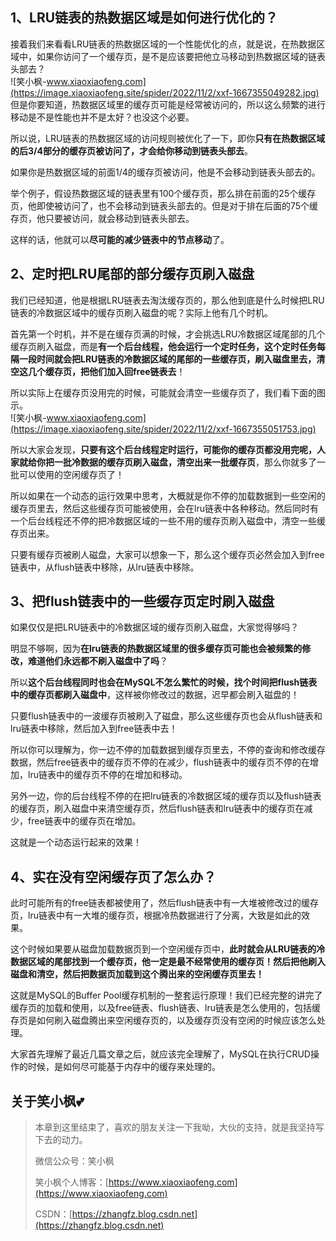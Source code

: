 

## 1、LRU链表的热数据区域是如何进行优化的？ ##

接着我们来看看LRU链表的热数据区域的一个性能优化的点，就是说，在热数据区域中，如果你访问了一个缓存页，是不是应该要把他立马移动到热数据区域的链表头部去？  
![笑小枫-www.xiaoxiaofeng.com](https://image.xiaoxiaofeng.site/spider/2022/11/2/xxf-1667355049282.jpg)  
但是你要知道，热数据区域里的缓存页可能是经常被访问的，所以这么频繁的进行移动是不是性能也并不是太好？也没这个必要。

所以说，LRU链表的热数据区域的访问规则被优化了一下，即你**只有在热数据区域的后3/4部分的缓存页被访问了，才会给你移动到链表头部去**。

如果你是热数据区域的前面1/4的缓存页被访问，他是不会移动到链表头部去的。

举个例子，假设热数据区域的链表里有100个缓存页，那么排在前面的25个缓存页，他即使被访问了，也不会移动到链表头部去的。但是对于排在后面的75个缓存页，他只要被访问，就会移动到链表头部去。

这样的话，他就可以**尽可能的减少链表中的节点移动**了。

## 2、定时把LRU尾部的部分缓存页刷入磁盘 ##

我们已经知道，他是根据LRU链表去淘汰缓存页的，那么他到底是什么时候把LRU链表的冷数据区域中的缓存页刷入磁盘的呢？实际上他有几个时机。

首先第一个时机，并不是在缓存页满的时候，才会挑选LRU冷数据区域尾部的几个缓存页刷入磁盘，而是**有一个后台线程，他会运行一个定时任务，这个定时任务每隔一段时间就会把LRU链表的冷数据区域的尾部的一些缓存页，刷入磁盘里去，清空这几个缓存页，把他们加入回free链表去**！

所以实际上在缓存页没用完的时候，可能就会清空一些缓存页了，我们看下面的图示。  
![笑小枫-www.xiaoxiaofeng.com](https://image.xiaoxiaofeng.site/spider/2022/11/2/xxf-1667355051753.jpg)

所以大家会发现，**只要有这个后台线程定时运行，可能你的缓存页都没用完呢，人家就给你把一批冷数据的缓存页刷入磁盘，清空出来一批缓存页**，那么你就多了一批可以使用的空闲缓存页了！

所以如果在一个动态的运行效果中思考，大概就是你不停的加载数据到一些空闲的缓存页里去，然后这些缓存页可能被使用，会在lru链表中各种移动。然后同时有一个后台线程还不停的把冷数据区域的一些不用的缓存页刷入磁盘中，清空一些缓存页出来。

只要有缓存页被刷人磁盘，大家可以想象一下，那么这个缓存页必然会加入到free链表中，从flush链表中移除，从lru链表中移除。

## 3、把flush链表中的一些缓存页定时刷入磁盘 ##

如果仅仅是把LRU链表中的冷数据区域的缓存页刷入磁盘，大家觉得够吗？

明显不够啊，因为**在lru链表的热数据区域里的很多缓存页可能也会被频繁的修改，难道他们永远都不刷入磁盘中了吗**？

所以**这个后台线程同时也会在MySQL不怎么繁忙的时候，找个时间把flush链表中的缓存页都刷入磁盘中**，这样被你修改过的数据，迟早都会刷入磁盘的！

只要flush链表中的一波缓存页被刷入了磁盘，那么这些缓存页也会从flush链表和lru链表中移除，然后加入到free链表中去！

所以你可以理解为，你一边不停的加载数据到缓存页里去，不停的查询和修改缓存数据，然后free链表中的缓存页不停的在减少，flush链表中的缓存页不停的在增加，lru链表中的缓存页不停的在增加和移动。

另外一边，你的后台线程不停的在把lru链表的冷数据区域的缓存页以及flush链表的缓存页，刷入磁盘中来清空缓存页，然后flush链表和lru链表中的缓存页在减少，free链表中的缓存页在增加。

这就是一个动态运行起来的效果！

## 4、实在没有空闲缓存页了怎么办？ ##

此时可能所有的free链表都被使用了，然后flush链表中有一大堆被修改过的缓存页，lru链表中有一大堆的缓存页，根据冷热数据进行了分离，大致是如此的效果。

这个时候如果要从磁盘加载数据页到一个空闲缓存页中，**此时就会从LRU链表的冷数据区域的尾部找到一个缓存页，他一定是最不经常使用的缓存页！然后把他刷入磁盘和清空，然后把数据页加载到这个腾出来的空闲缓存页里去！**

这就是MySQL的Buffer Pool缓存机制的一整套运行原理！我们已经完整的讲完了缓存页的加载和使用，以及free链表、flush链表、lru链表是怎么使用的，包括缓存页是如何刷入磁盘腾出来空闲缓存页的，以及缓存页没有空闲的时候应该怎么处理。

大家首先理解了最近几篇文章之后，就应该完全理解了，MySQL在执行CRUD操作的时候，是如何尽可能基于内存中的缓存来处理的。

## 关于笑小枫💕

> 本章到这里结束了，喜欢的朋友关注一下我呦，大伙的支持，就是我坚持写下去的动力。
>
> 微信公众号：笑小枫
>
> 笑小枫个人博客：[https://www.xiaoxiaofeng.com](https://www.xiaoxiaofeng.com)
>
> CSDN：[https://zhangfz.blog.csdn.net](https://zhangfz.blog.csdn.net)